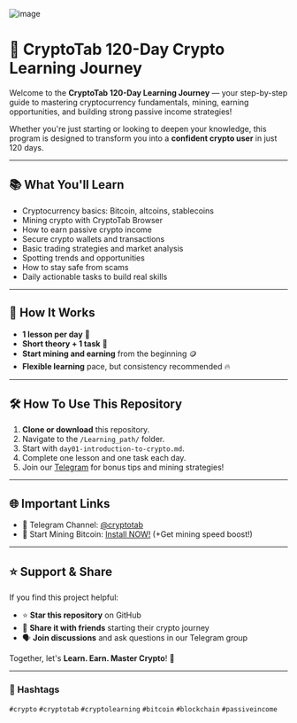 ![image](https://github.com/user-attachments/assets/777647b3-f754-4dfa-b983-42a09f3be2fe)

# 🚀 CryptoTab 120-Day Crypto Learning Journey

Welcome to the **CryptoTab 120-Day Learning Journey** — your step-by-step guide to mastering cryptocurrency fundamentals, mining, earning opportunities, and building strong passive income strategies!

Whether you're just starting or looking to deepen your knowledge, this program is designed to transform you into a **confident crypto user** in just 120 days.

---

## 📚 What You'll Learn
- Cryptocurrency basics: Bitcoin, altcoins, stablecoins
- Mining crypto with CryptoTab Browser
- How to earn passive crypto income
- Secure crypto wallets and transactions
- Basic trading strategies and market analysis
- Spotting trends and opportunities
- How to stay safe from scams
- Daily actionable tasks to build real skills

---

## 📅 How It Works
- **1 lesson per day** 📖
- **Short theory + 1 task** 🎯
- **Start mining and earning** from the beginning 🪙
- **Flexible learning** pace, but consistency recommended 🔥

---

## 🛠️ How To Use This Repository
1. **Clone or download** this repository.
2. Navigate to the `/Learning_path/` folder.
3. Start with `day01-introduction-to-crypto.md`.
4. Complete one lesson and one task each day.
5. Join our [Telegram](https://t.me/cryptotab) for bonus tips and mining strategies!

---

## 🌐 Important Links
- 🔵 Telegram Channel: [@cryptotab](https://t.me/cryptotab)
- 🔗 Start Mining Bitcoin: [Install NOW!](https://cryptotabbrowser.com/landing/80/17412792) (+Get mining speed boost!)

---

## ⭐ Support & Share
If you find this project helpful:
- ⭐ **Star this repository** on GitHub
- 🔗 **Share it with friends** starting their crypto journey
- 🗣️ **Join discussions** and ask questions in our Telegram group

Together, let's **Learn. Earn. Master Crypto**! 🚀

---

### 📢 Hashtags
`#crypto` `#cryptotab` `#cryptolearning` `#bitcoin` `#blockchain` `#passiveincome`

